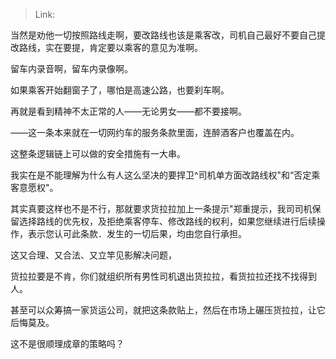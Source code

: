 > Link: 

当然是劝他一切按照路线走啊，要改路线也该是乘客改，司机自己最好不要自己提改路线，实在要提，肯定要以乘客的意见为准啊。

留车内录音啊，留车内录像啊。

如果乘客开始翻窗子了，哪怕是高速公路，也要刹车啊。

再就是看到精神不太正常的人——无论男女——都不要接啊。

——这一条本来就在一切网约车的服务条款里面，连醉酒客户也覆盖在内。

这整条逻辑链上可以做的安全措施有一大串。

我实在是不能理解为什么有人这么坚决的要捍卫^司机单方面改路线权"和“否定乘客意愿权"。

其实真要这样也不是不行，那就要求货拉拉加上一条提示"郑重提示，我司司机保留选择路线的优先权，及拒绝乘客停车、修改路线的权利，如果您继续进行后续操作，表示您认可此条款．发生的一切后果，均由您自行承担。

这又合理、又合法、又立竿见影解决问题，

货拉拉要是不肯，你们就组织所有男性司机退出货拉拉，看货拉拉还找不找得到人。

甚至可以众筹搞一家货运公司，就把这条款贴上，然后在市场上碾压货拉拉，让它后悔莫及。

这不是很顺理成章的策略吗？